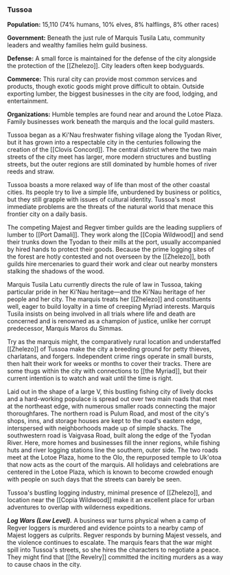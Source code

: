 ### Tussoa

**Population:** 15,110 (74% humans, 10% elves, 8% halflings, 8% other races)

**Government:** Beneath the just rule of Marquis Tusila Latu, community leaders and wealthy families helm guild business.

**Defense:** A small force is maintained for the defense of the city alongside the protection of the [[Zhelezo]]. City leaders often keep bodyguards.

**Commerce:** This rural city can provide most common services and products, though exotic goods might prove difficult to obtain. Outside exporting lumber, the biggest businesses in the city are food, lodging, and entertainment.

**Organizations:** Humble temples are found near and around the Lotoe Plaza. Family businesses work beneath the marquis and the local guild masters.

Tussoa began as a Ki'Nau freshwater fishing village along the Tyodan River, but it has grown into a respectable city in the centuries following the creation of the [[Clovis Concord]]. The central district where the two main streets of the city meet has larger, more modern structures and bustling streets, but the outer regions are still dominated by humble homes of river reeds and straw.

Tussoa boasts a more relaxed way of life than most of the other coastal cities. Its people try to live a simple life, unburdened by business or politics, but they still grapple with issues of cultural identity. Tussoa's most immediate problems are the threats of the natural world that menace this frontier city on a daily basis.

The competing Majest and Regver timber guilds are the leading suppliers of lumber to [[Port Damali]]. They work along the [[Copia Wildwood]] and send their trunks down the Tyodan to their mills at the port, usually accompanied by hired hands to protect their goods. Because the prime logging sites of the forest are hotly contested and not overseen by the [[Zhelezo]], both guilds hire mercenaries to guard their work and clear out nearby monsters stalking the shadows of the wood.

Marquis Tusila Latu currently directs the rule of law in Tussoa, taking particular pride in her Ki'Nau heritage—and the Ki'Nau heritage of her people and her city. The marquis treats her [[Zhelezo]] and constituents well, eager to build loyalty in a time of creeping Myriad interests. Marquis Tusila insists on being involved in all trials where life and death are concerned and is renowned as a champion of justice, unlike her corrupt predecessor, Marquis Maros du Simmas.

Try as the marquis might, the comparatively rural location and understaffed [[Zhelezo]] of Tussoa make the city a breeding ground for petty thieves, charlatans, and forgers. Independent crime rings operate in small bursts, then halt their work for weeks or months to cover their tracks. There are some thugs within the city with connections to [[the Myriad]], but their current intention is to watch and wait until the time is right.

Laid out in the shape of a large V, this bustling fishing city of lively docks and a hard-working populace is spread out over two main roads that meet at the northeast edge, with numerous smaller roads connecting the major thoroughfares. The northern road is Pulum Road, and most of the city's shops, inns, and storage houses are kept to the road's eastern edge, interspersed with neighborhoods made up of simple shacks. The southwestern road is Vaigvasa Road, built along the edge of the Tyodan River. Here, more homes and businesses fill the inner regions, while fishing huts and river logging stations line the southern, outer side. The two roads meet at the Lotoe Plaza, home to the Olo, the repurposed temple to Uk'otoa that now acts as the court of the marquis. All holidays and celebrations are centered in the Lotoe Plaza, which is known to become crowded enough with people on such days that the streets can barely be seen.

Tussoa's bustling logging industry, minimal presence of [[Zhelezo]], and location near the [[Copia Wildwood]] make it an excellent place for urban adventures to overlap with wilderness expeditions.

_**Log Wars (Low Level).**_ A business war turns physical when a camp of Regver loggers is murdered and evidence points to a nearby camp of Majest loggers as culprits. Regver responds by burning Majest vessels, and the violence continues to escalate. The marquis fears that the war might spill into Tussoa's streets, so she hires the characters to negotiate a peace. They might find that [[the Revelry]] committed the inciting murders as a way to cause chaos in the city.
